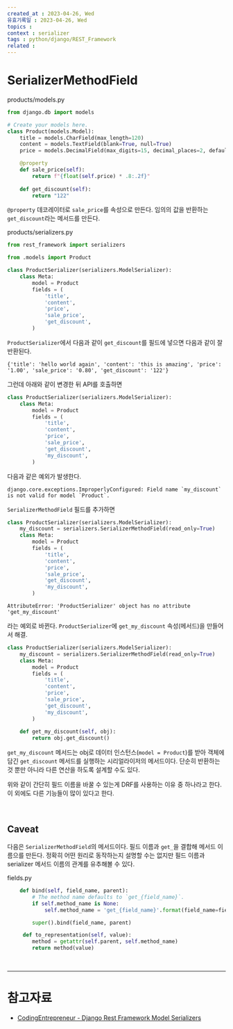 ```yaml
---
created_at : 2023-04-26, Wed
유효기록일 : 2023-04-26, Wed
topics : 
context : serializer
tags : python/django/REST_Framework
related : 
---
```

# SerializerMethodField

products/models.py
```python
from django.db import models

# Create your models here.
class Product(models.Model):
    title = models.CharField(max_length=120)
    content = models.TextField(blank=True, null=True)
    price = models.DecimalField(max_digits=15, decimal_places=2, default=99.99)

    @property
    def sale_price(self):
        return f"{float(self.price) * .8:.2f}"
    
    def get_discount(self):
        return "122"
```
`@property` 데코레이터로 `sale_price`를 속성으로 만든다. 임의의 값을 반환하는 `get_discount`라는 메서드를 만든다. 

products/serializers.py
```python
from rest_framework import serializers

from .models import Product

class ProductSerializer(serializers.ModelSerializer):
    class Meta:
        model = Product
        fields = (
            'title',
            'content',
            'price',
            'sale_price',
            'get_discount',
        )

```
`ProductSerializer`에서 다음과 같이 `get_discount`를 필드에 넣으면 다음과 같이 잘 반환된다.
```
{'title': 'hello world again', 'content': 'this is amazing', 'price': '1.00', 'sale_price': '0.80', 'get_discount': '122'}
```
그런데 아래와 같이 변경한 뒤 API를 호출하면
```python
class ProductSerializer(serializers.ModelSerializer):
    class Meta:
        model = Product
        fields = (
            'title',
            'content',
            'price',
            'sale_price',
            'get_discount',
            'my_discount',
        )
```
다음과 같은 예외가 발생한다.
```
django.core.exceptions.ImproperlyConfigured: Field name `my_discount` is not valid for model `Product`.
```

`SerializerMethodField` 필드를 추가하면
```python
class ProductSerializer(serializers.ModelSerializer):
    my_discount = serializers.SerializerMethodField(read_only=True)
    class Meta:
        model = Product
        fields = (
            'title',
            'content',
            'price',
            'sale_price',
            'get_discount',
            'my_discount',
        )
```
```
AttributeError: 'ProductSerializer' object has no attribute 'get_my_discount'
```
라는 예외로 바뀐다. `ProductSerializer`에 `get_my_discount` 속성(메서드)을 만들어서 해결.

```python
class ProductSerializer(serializers.ModelSerializer):
    my_discount = serializers.SerializerMethodField(read_only=True)
    class Meta:
        model = Product
        fields = (
            'title',
            'content',
            'price',
            'sale_price',
            'get_discount',
            'my_discount',
        )
    
    def get_my_discount(self, obj):
        return obj.get_discount()
```
`get_my_discount` 메서드는 obj로 데이터 인스턴스(`model = Product`)를 받아 객체에 담긴 `get_discount` 메서드를 실행하는 시리얼라이저의 메서드이다. 단순히 반환하는 것 뿐만 아니라 다른 연산을 하도록 설계할 수도 있다.

위와 같이 간단히 필드 이름을 바꿀 수 있는게 DRF를 사용하는 이유 중 하나라고 한다. 이 외에도 다른 기능들이 많이 있다고 한다.

<br>

## Caveat
다음은 `SerializerMethodField`의 메서드이다. 필드 이름과 `get_`을 결합해 메서드 이름으를 만든다. 정확히 어떤 원리로 동작하는지 설명할 수는 없지만 필드 이름과 serializer 메서드 이름의 관계를 유추해볼 수 있다.

fields.py
```python
	def bind(self, field_name, parent):
        # The method name defaults to `get_{field_name}`.
        if self.method_name is None:
            self.method_name = 'get_{field_name}'.format(field_name=field_name)

        super().bind(field_name, parent)

	 def to_representation(self, value):
        method = getattr(self.parent, self.method_name)
        return method(value)
```

<br>

---
# 참고자료
- [CodingEntrepreneur - Django Rest Framework Model Serializers](https://youtu.be/c708Nf0cHrs)

[^1]: